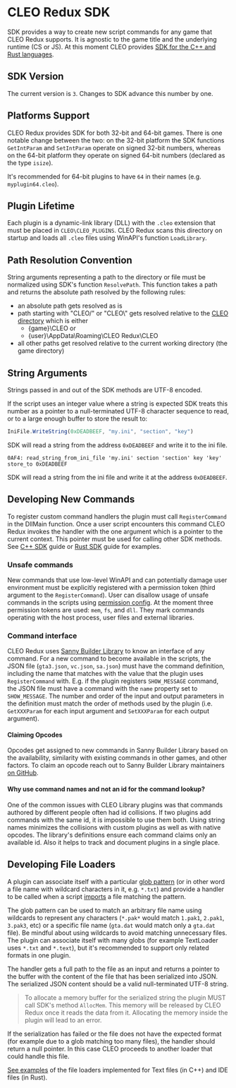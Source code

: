# CLEO Redux SDK

SDK provides a way to create new script commands for any game that CLEO Redux supports. It is agnostic to the game title and the underlying runtime (CS or JS). At this moment CLEO provides [SDK for the C++ and Rust languages](https://github.com/cleolibrary/CLEO-Redux/tree/master/SDK).

## SDK Version

The current version is `3`. Changes to SDK advance this number by one.


## Platforms Support

CLEO Redux provides SDK for both 32-bit and 64-bit games. There is one notable change between the two: on the 32-bit platform the SDK functions `GetIntParam` and `SetIntParam` operate on signed 32-bit numbers, whereas on the 64-bit platform they operate on signed 64-bit numbers (declared as the type `isize`).

It's recommended for 64-bit plugins to have `64` in their names (e.g. `myplugin64.cleo`).


## Plugin Lifetime

Each plugin is a dynamic-link library (DLL) with the `.cleo` extension that must be placed in `CLEO\CLEO_PLUGINS`. CLEO Redux scans this directory on startup and loads all `.cleo` files using WinAPI's function `LoadLibrary`.

## Path Resolution Convention

String arguments representing a path to the directory or file must be normalized using SDK's function `ResolvePath`. This function takes a path and returns the absolute path resolved by the following rules:

- an absolute path gets resolved as is
- path starting with "CLEO/" or "CLEO\\" gets resolved relative to the [CLEO directory](./cleo-directory.md) which is either
  - {game}\CLEO or
  - {user}\AppData\Roaming\CLEO Redux\CLEO
- all other paths get resolved relative to the current working directory (the game directory)


## String Arguments

Strings passed in and out of the SDK methods are UTF-8 encoded. 

If the script uses an integer value where a string is expected SDK treats this number as a pointer to a null-terminated UTF-8 character sequence to read, or to a large enough buffer to store the result to:

```js
IniFile.WriteString(0xDEADBEEF, "my.ini", "section", "key")
```

SDK will read a string from the address `0xDEADBEEF` and write it to the ini file.

```
0AF4: read_string_from_ini_file 'my.ini' section 'section' key 'key' store_to 0xDEADBEEF
```

SDK will read a string from the ini file and write it at the address `0xDEADBEEF`.

## Developing New Commands

To register custom command handlers the plugin must call `RegisterCommand` in the DllMain function. Once a user script encounters this command CLEO Redux invokes the handler with the one argument which is a pointer to the current context. This pointer must be used for calling other SDK methods. See [C++ SDK](./cpp-sdk.md) guide or [Rust SDK](./rust-sdk.md) guide for examples.
### Unsafe commands

New commands that use low-level WinAPI and can potentially damage user environment must be explicitly registered with a permission token (third argument to the `RegisterCommand`). User can disallow usage of unsafe commands in the scripts using [permission config](./permissions.md). At the moment three permission tokens are used: `mem`, `fs`, and `dll`. They mark commands operating with the host process, user files and external libraries.

### Command interface

CLEO Redux uses [Sanny Builder Library](https://library.sannybuilder.com) to know an interface of any command. For a new command to become available in the scripts, the JSON file (`gta3.json`, `vc.json`, `sa.json`) must have the command definition, including the name that matches with the value that the plugin uses `RegisterCommand` with. E.g. if the plugin registers `SHOW_MESSAGE` command, the JSON file must have a command with the `name` property set to `SHOW_MESSAGE`. The number and order of the input and output parameters in the definition must match the order of methods used by the plugin (i.e. `GetXXXParam` for each input argument and `SetXXXParam` for each output argument).

#### Claiming Opcodes

Opcodes get assigned to new commands in Sanny Builder Library based on the availability, similarity with existing commands in other games, and other factors. To claim an opcode reach out to Sanny Builder Library maintainers [on GitHub](https://github.com/sannybuilder/library/issues).

#### Why use command names and not an id for the command lookup?

One of the common issues with CLEO Library plugins was that commands authored by different people often had id collisions. If two plugins add commands with the same id, it is impossible to use them both. Using string names minimizes the collisions with custom plugins as well as with native opcodes. The library's definitions ensure each command claims only an available id. Also it helps to track and document plugins in a single place.

## Developing File Loaders

A plugin can associate itself with a particular [glob pattern](https://en.wikipedia.org/wiki/Glob_(programming)) (or in other word a file name with wildcard characters in it, e.g. `*.txt`) and provide a handler to be called when a script [imports](./imports.md) a file matching the pattern. 

The glob pattern can be used to match an arbitrary file name using wildcards to represent any characters (`*.pak*` would match `1.pak1`, `2.pak1`, `3.pak3`, etc) or a specific file name (`gta.dat` would match only a `gta.dat` file). Be mindful about using wildcards to avoid matching unnecessary files. The plugin can associate itself with many globs (for example TextLoader uses `*.txt` and `*.text`), but it's recommended to support only related formats in one plugin.

The handler gets a full path to the file as an input and returns a pointer to the buffer with the content of the file that has been serialized into JSON. The serialized JSON content should be a valid null-terminated UTF-8 string. 

> To allocate a memory buffer for the serialized string the plugin MUST call SDK's method `AllocMem`. This memory will be released by CLEO Redux once it reads the data from it. Allocating the memory inside the plugin will lead to an error.

If the serialization has failed or the file does not have the expected format (for example due to a glob matching too many files), the handler should return a null pointer. In this case CLEO proceeds to another loader that could handle this file.

[See examples](https://github.com/cleolibrary/CLEO-Redux/tree/master/loaders) of the file loaders implemented for Text files (in C++) and IDE files (in Rust).